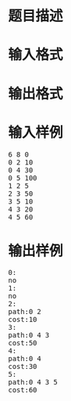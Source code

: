 

# 题目描述



# 输入格式



# 输出格式



# 输入样例


<pre>6 8 0
0 2 10
0 4 30
0 5 100
1 2 5
2 3 50
3 5 10
4 3 20
4 5 60</pre>

# 输出样例


<pre>0:
no
1:
no
2:
path:0 2
cost:10
3:
path:0 4 3
cost:50
4:
path:0 4
cost:30
5:
path:0 4 3 5
cost:60</pre>
